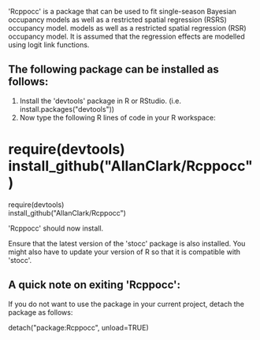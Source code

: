 'Rcppocc' is a package that can be used to fit single-season Bayesian occupancy 
models as well as a restricted spatial regression (RSRS) occupancy model. 
models as well as a restricted spatial regression (RSR) occupancy model. 
It is assumed that the regression effects are modelled using logit link 
functions.

The following package can be installed as follows: 
--------------------------------------------------

1. Install the 'devtools' package in R or RStudio. 
   (i.e. install.packages("devtools"))
2. Now type the following R lines of code in your R workspace: 

require(devtools)
install_github("AllanClark/Rcppocc")
=======
require(devtools)  
install_github("AllanClark/Rcppocc")

'Rcppocc' should now install.

Ensure that the latest version of the 'stocc' package is also installed. You might also have to update your version of R so that it is compatible with 'stocc'. 


A quick note on exiting 'Rcppocc':
----------------------------------

If you do not want to use the package in your current project, detach the package
as follows:

detach("package:Rcppocc", unload=TRUE)

